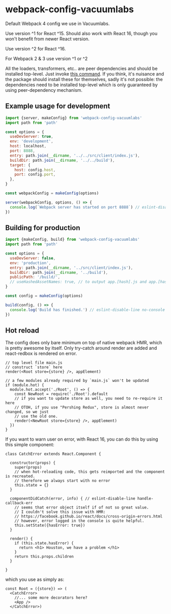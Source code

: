 # webpack-config-vacuumlabs

Default Webpack 4 config we use in Vacuumlabs.

Use version ^1 for React ^15. Should also work with React 16, though you won't benefit from newer
React version.

Use version ^2 for React ^16.

For Webpack 2 & 3 use version ^1 or ^2

All the loaders, transformers, etc.. are peer dependencies and should be installed top-level. Just
invoke [this command](./peerDeps.md). If you think, it's nuisance and the package should install
these for themselves, sadly it's not possible: the dependencies need to be installed top-level which
is only guaranteed by using peer-dependency mechanism.

## Example usage for development

```javascript
import {server, makeConfig} from 'webpack-config-vacuumlabs'
import path from 'path'

const options = {
  useDevServer: true,
  env: 'development',
  host: localhost,
  port: 8888,
  entry: path.join(__dirname, '../../src/client/index.js'),
  buildDir: path.join(__dirname, '../../build'),
  target: {
    host: config.host,
    port: config.port,
  },
}

const webpackConfig = makeConfig(options)

server(webpackConfig, options, () => {
  console.log(`Webpack server has started on port 8888`) // eslint-disable-line no-console
})
```

## Building for production

```javascript
import {makeConfig, build} from 'webpack-config-vacuumlabs'
import path from 'path'

const options = {
  useDevServer: false,
  env: 'production',
  entry: path.join(__dirname, '../src/client/index.js'),
  buildDir: path.join(__dirname, '../build'),
  publicPath: '/build/',
  // useHashedAssetNames: true, // to output app.[hash].js and app.[hash].css
}

const config = makeConfig(options)

build(config, () => {
  console.log('Build has finished.') // eslint-disable-line no-console
})
```

## Hot reload

The config does only bare minimum on top of native webpack HMR, which is pretty awesome by itself.
Only try-catch around render are added and react-redbox is rendered on error.

```
// top level file main.js
// construct `store` here
render(<Root store={store} />, appElement)

// a few modules already required by `main.js` won't be updated
if (module.hot) {
  module.hot.accept('./Root', () => {
    const NewRoot = require('./Root').default
    // if you want to update store as well, you need to re-require it here
    // OTOH, if you use "Pershing Redux", store is almost never changed, so we just
    // use the old one.
    render(<NewRoot store={store} />, appElement)
  })
}
```

If you want to warn user on error, with React 16, you can do this by using this simple component:

```
class CatchError extends React.Component {

  constructor(props) {
    super(props)
    // when hot-reloading code, this gets reimported and the component is recreated.
    // therefore we always start with no error
    this.state = {}
  }

  componentDidCatch(error, info) { // eslint-disable-line handle-callback-err
    // seems that error object itself if of not so great value.
    // I couldn't solve this issue with HMR:
    // https://facebook.github.io/react/docs/cross-origin-errors.html
    // however, error logged in the console is quite helpful.
    this.setState({hasError: true})
  }

  render() {
    if (this.state.hasError) {
      return <h1> Houston, we have a problem </h1>
    }
    return this.props.children
  }

}

```

which you use as simply as:
```
const Root = ({store}) => (
  <CatchError>
    //... some more decorators here?
    <App />
  </CatchError>)

```
